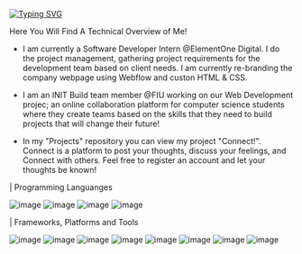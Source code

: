 <a href="https://git.io/typing-svg"><img src="https://readme-typing-svg.demolab.com?font=Fira+Code&weight=500&size=24&duration=3500&pause=500&color=F75C7E&background=FFFFFF00&multiline=true&random=false&width=435&height=100&lines=Hello+There!+I'm+Ismail+%3A);Welcome+to+my+GitHub!;Nice+to+meet+you+%F0%9F%A4%9D" alt="Typing SVG" /></a> 

Here You Will Find A Technical Overview of Me!

- I am currently a Software Developer Intern @ElementOne Digital. I do the project management, gathering project requirements for the development team based on client needs. I am currently re-branding the company webpage using Webflow and custon HTML & CSS.

- I am an INIT Build team member @FIU working on our Web Development projec; an online collaboration platform for computer science students where they create teams based on the skills that they need to build projects that will change their future!

- In my "Projects" repository you can view my project "Connect!". Connect is a platform to post your thoughts, discuss your feelings, and Connect with others. Feel free to register an account and let your thoughts be known!


| Programming Languanges

![image](https://github.com/IsmailAbousalem/IsmailAbousalem/assets/100754446/1bd1cb82-87af-4016-9550-70513ce4ee72) ![image](https://github.com/IsmailAbousalem/IsmailAbousalem/assets/100754446/4985edee-a934-45aa-91a6-d5794c0d3aec) ![image](https://github.com/IsmailAbousalem/IsmailAbousalem/assets/100754446/7cab0615-3ede-40a2-8028-b6a8ea9e0806) ![image](https://github.com/IsmailAbousalem/IsmailAbousalem/assets/100754446/49f9d75e-0f83-4dc5-a542-ed22586459b2)


| Frameworks, Platforms and Tools

![image](https://github.com/IsmailAbousalem/IsmailAbousalem/assets/100754446/9a429605-2ba9-4db8-85bf-3ecde1a0fd1e) ![image](https://github.com/IsmailAbousalem/IsmailAbousalem/assets/100754446/251967aa-f049-4e59-a253-405634054f27) ![image](https://github.com/IsmailAbousalem/IsmailAbousalem/assets/100754446/c7efb237-df11-40bb-aae1-08cc38d6030d) ![image](https://github.com/IsmailAbousalem/IsmailAbousalem/assets/100754446/ec1902da-6f2e-4b5d-aa04-7ca4fb02da0e) ![image](https://github.com/IsmailAbousalem/IsmailAbousalem/assets/100754446/aeb69ce8-da39-4e7f-bbbd-32695b59d1ac) ![image](https://github.com/IsmailAbousalem/IsmailAbousalem/assets/100754446/8a18f42f-9e58-42b1-bd93-e7580f7bde31) ![image](https://github.com/IsmailAbousalem/IsmailAbousalem/assets/100754446/fef8f087-59d2-4e30-a290-fb409183e04b) ![image](https://github.com/IsmailAbousalem/IsmailAbousalem/assets/100754446/8cbde361-c32c-4a1f-8237-9fbd624dfa98)


<!--
**IsmailAbousalem/IsmailAbousalem** is a ✨ _special_ ✨ repository because its `README.md` (this file) appears on your GitHub profile.

Here are some ideas to get you started:

- 🔭 I’m currently working on ...
- 🌱 I’m currently learning ...
- 👯 I’m looking to collaborate on ...
- 🤔 I’m looking for help with ...
- 💬 Ask me about ...
- 📫 How to reach me: ...
- 😄 Pronouns: ...
- ⚡ Fun fact: ...
-->
